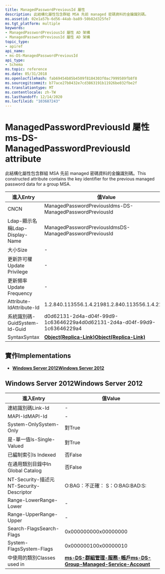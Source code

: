 ```yaml
---
title: ManagedPasswordPreviousId 屬性
description: 此結構化屬性包含群組 MSA 先前 managed 密碼資料的金鑰識別碼。
ms.assetid: 02e1a57b-6d56-44ab-ba89-50b82d325fe7
ms.tgt_platform: multiple
keywords:
- ManagedPasswordPreviousId 屬性 AD 架構
- ManagedPasswordPreviousId 屬性 AD 架構
topic_type:
- apiref
api_name:
- ms-DS-ManagedPasswordPreviousId
api_type:
- Schema
ms.topic: reference
ms.date: 05/31/2018
ms.openlocfilehash: fab69454b85b4509f8184303f0ac7999589fb8f8
ms.sourcegitcommit: b77ace27b0432e7cd3863191b11926be032fbe2f
ms.translationtype: MT
ms.contentlocale: zh-TW
ms.lasthandoff: 12/14/2020
ms.locfileid: "103687243"
---
```

# <a name="ms-ds-managedpasswordpreviousid-attribute"></a><span data-ttu-id="6cf2a-105">ManagedPasswordPreviousId 屬性</span><span class="sxs-lookup"><span data-stu-id="6cf2a-105">ms-DS-ManagedPasswordPreviousId attribute</span></span>

<span data-ttu-id="6cf2a-106">此結構化屬性包含群組 MSA 先前 managed 密碼資料的金鑰識別碼。</span><span class="sxs-lookup"><span data-stu-id="6cf2a-106">This constructed attribute contains the key identifier for the previous managed password data for a group MSA.</span></span>



| <span data-ttu-id="6cf2a-107">進入</span><span class="sxs-lookup"><span data-stu-id="6cf2a-107">Entry</span></span> | <span data-ttu-id="6cf2a-108">值</span><span class="sxs-lookup"><span data-stu-id="6cf2a-108">Value</span></span> |
|-------------------|-------------------------------------------------------|
| <span data-ttu-id="6cf2a-109">CN</span><span class="sxs-lookup"><span data-stu-id="6cf2a-109">CN</span></span>                | <span data-ttu-id="6cf2a-110">ManagedPasswordPreviousId</span><span class="sxs-lookup"><span data-stu-id="6cf2a-110">ms-DS-ManagedPasswordPreviousId</span></span>                       |
| <span data-ttu-id="6cf2a-111">Ldap-顯示名稱</span><span class="sxs-lookup"><span data-stu-id="6cf2a-111">Ldap-Display-Name</span></span> | <span data-ttu-id="6cf2a-112">ManagedPasswordPreviousId</span><span class="sxs-lookup"><span data-stu-id="6cf2a-112">msDS-ManagedPasswordPreviousId</span></span>                        |
| <span data-ttu-id="6cf2a-113">大小</span><span class="sxs-lookup"><span data-stu-id="6cf2a-113">Size</span></span>              | \-                                                    |
| <span data-ttu-id="6cf2a-114">更新許可權</span><span class="sxs-lookup"><span data-stu-id="6cf2a-114">Update Privilege</span></span>  | \-                                                    |
| <span data-ttu-id="6cf2a-115">更新頻率</span><span class="sxs-lookup"><span data-stu-id="6cf2a-115">Update Frequency</span></span>  | \-                                                    |
| <span data-ttu-id="6cf2a-116">Attribute-Id</span><span class="sxs-lookup"><span data-stu-id="6cf2a-116">Attribute-Id</span></span>      | <span data-ttu-id="6cf2a-117">1.2.840.113556.1.4.2198</span><span class="sxs-lookup"><span data-stu-id="6cf2a-117">1.2.840.113556.1.4.2198</span></span>                               |
| <span data-ttu-id="6cf2a-118">系統識別碼-Guid</span><span class="sxs-lookup"><span data-stu-id="6cf2a-118">System-Id-Guid</span></span>    | <span data-ttu-id="6cf2a-119">d0d62131-2d4a-d04f-99d9-1c63646229a4</span><span class="sxs-lookup"><span data-stu-id="6cf2a-119">d0d62131-2d4a-d04f-99d9-1c63646229a4</span></span>                  |
| <span data-ttu-id="6cf2a-120">Syntax</span><span class="sxs-lookup"><span data-stu-id="6cf2a-120">Syntax</span></span>            | [<span data-ttu-id="6cf2a-121">**Object(Replica-Link)**</span><span class="sxs-lookup"><span data-stu-id="6cf2a-121">**Object(Replica-Link)**</span></span>](s-object-replica-link.md) |



## <a name="implementations"></a><span data-ttu-id="6cf2a-122">實作</span><span class="sxs-lookup"><span data-stu-id="6cf2a-122">Implementations</span></span>

-   [<span data-ttu-id="6cf2a-123">**Windows Server 2012**</span><span class="sxs-lookup"><span data-stu-id="6cf2a-123">**Windows Server 2012**</span></span>](#windows-server-2012)

## <a name="windows-server-2012"></a><span data-ttu-id="6cf2a-124">Windows Server 2012</span><span class="sxs-lookup"><span data-stu-id="6cf2a-124">Windows Server 2012</span></span>



| <span data-ttu-id="6cf2a-125">進入</span><span class="sxs-lookup"><span data-stu-id="6cf2a-125">Entry</span></span> | <span data-ttu-id="6cf2a-126">值</span><span class="sxs-lookup"><span data-stu-id="6cf2a-126">Value</span></span> |
|------------------------|---------------------------------------------------------------------------------------------|
| <span data-ttu-id="6cf2a-127">連結識別碼</span><span class="sxs-lookup"><span data-stu-id="6cf2a-127">Link-Id</span></span>                | \-                                                                                          |
| <span data-ttu-id="6cf2a-128">MAPI-Id</span><span class="sxs-lookup"><span data-stu-id="6cf2a-128">MAPI-Id</span></span>                | \-                                                                                          |
| <span data-ttu-id="6cf2a-129">System-Only</span><span class="sxs-lookup"><span data-stu-id="6cf2a-129">System-Only</span></span>            | <span data-ttu-id="6cf2a-130">對</span><span class="sxs-lookup"><span data-stu-id="6cf2a-130">True</span></span>                                                                                        |
| <span data-ttu-id="6cf2a-131">是-單一值</span><span class="sxs-lookup"><span data-stu-id="6cf2a-131">Is-Single-Valued</span></span>       | <span data-ttu-id="6cf2a-132">對</span><span class="sxs-lookup"><span data-stu-id="6cf2a-132">True</span></span>                                                                                        |
| <span data-ttu-id="6cf2a-133">已編制索引</span><span class="sxs-lookup"><span data-stu-id="6cf2a-133">Is Indexed</span></span>             | <span data-ttu-id="6cf2a-134">否</span><span class="sxs-lookup"><span data-stu-id="6cf2a-134">False</span></span>                                                                                       |
| <span data-ttu-id="6cf2a-135">在通用類別目錄中</span><span class="sxs-lookup"><span data-stu-id="6cf2a-135">In Global Catalog</span></span>      | <span data-ttu-id="6cf2a-136">否</span><span class="sxs-lookup"><span data-stu-id="6cf2a-136">False</span></span>                                                                                       |
| <span data-ttu-id="6cf2a-137">NT-Security-描述元</span><span class="sxs-lookup"><span data-stu-id="6cf2a-137">NT-Security-Descriptor</span></span> | <span data-ttu-id="6cf2a-138">O:BAG：不正確： S：</span><span class="sxs-lookup"><span data-stu-id="6cf2a-138">O:BAG:BAD:S:</span></span>                                                                                |
| <span data-ttu-id="6cf2a-139">Range-Lower</span><span class="sxs-lookup"><span data-stu-id="6cf2a-139">Range-Lower</span></span>            | \-                                                                                          |
| <span data-ttu-id="6cf2a-140">Range-Upper</span><span class="sxs-lookup"><span data-stu-id="6cf2a-140">Range-Upper</span></span>            | \-                                                                                          |
| <span data-ttu-id="6cf2a-141">Search-Flags</span><span class="sxs-lookup"><span data-stu-id="6cf2a-141">Search-Flags</span></span>           | <span data-ttu-id="6cf2a-142">0x00000000</span><span class="sxs-lookup"><span data-stu-id="6cf2a-142">0x00000000</span></span>                                                                                  |
| <span data-ttu-id="6cf2a-143">System-Flags</span><span class="sxs-lookup"><span data-stu-id="6cf2a-143">System-Flags</span></span>           | <span data-ttu-id="6cf2a-144">0x00000010</span><span class="sxs-lookup"><span data-stu-id="6cf2a-144">0x00000010</span></span>                                                                                  |
| <span data-ttu-id="6cf2a-145">中使用的類別</span><span class="sxs-lookup"><span data-stu-id="6cf2a-145">Classes used in</span></span>        | [<span data-ttu-id="6cf2a-146">**ms-DS-群組管理-服務-帳戶**</span><span class="sxs-lookup"><span data-stu-id="6cf2a-146">**ms-DS-Group-Managed-Service-Account**</span></span>](c-msds-groupmanagedserviceaccount.md)<br/> |



 

 





